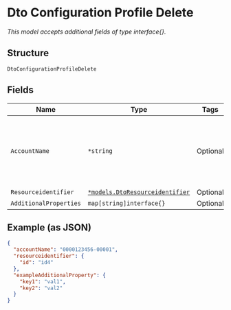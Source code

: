 
# Dto Configuration Profile Delete

*This model accepts additional fields of type interface{}.*

## Structure

`DtoConfigurationProfileDelete`

## Fields

| Name | Type | Tags | Description |
|  --- | --- | --- | --- |
| `AccountName` | `*string` | Optional | The numeric account name, which must include leading zeros |
| `Resourceidentifier` | [`*models.DtoResourceidentifier`](../../doc/models/dto-resourceidentifier.md) | Optional | - |
| `AdditionalProperties` | `map[string]interface{}` | Optional | - |

## Example (as JSON)

```json
{
  "accountName": "0000123456-00001",
  "resourceidentifier": {
    "id": "id4"
  },
  "exampleAdditionalProperty": {
    "key1": "val1",
    "key2": "val2"
  }
}
```

